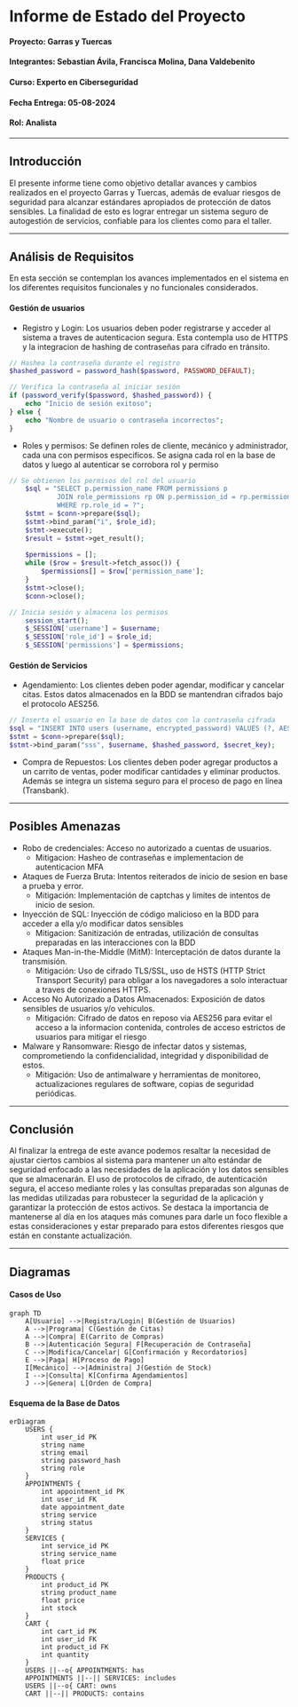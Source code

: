 # Informe de Estado del Proyecto

#### Proyecto: Garras y Tuercas
#### Integrantes: Sebastian Ávila, Francisca Molina, Dana Valdebenito
#### Curso: Experto en Ciberseguridad
#### Fecha Entrega: 05-08-2024
#### Rol: Analista

___

## Introducción

El presente informe tiene como objetivo detallar avances y cambios realizados en el proyecto Garras y Tuercas, además de evaluar riesgos de seguridad para alcanzar estándares apropiados de protección de datos sensibles. La finalidad de esto es lograr entregar un sistema seguro de autogestión de servicios, confiable para los clientes como para el taller.
___

## Análisis de Requisitos
En esta sección se contemplan los avances implementados en el sistema en los diferentes requisitos funcionales y no funcionales considerados.

#### Gestión de usuarios
+ Registro y Login: Los usuarios deben poder registrarse y acceder al sistema a traves de autenticacion segura. Esta contempla uso de HTTPS y la integracion de hashing de contraseñas para cifrado en tránsito.

```php
// Hashea la contraseña durante el registro
$hashed_password = password_hash($password, PASSWORD_DEFAULT);
```
```php
// Verifica la contraseña al iniciar sesión
if (password_verify($password, $hashed_password)) {
    echo "Inicio de sesión exitoso";
} else {
    echo "Nombre de usuario o contraseña incorrectos";
}
```

+ Roles y permisos: Se definen roles de cliente, mecánico y administrador, cada una con permisos especificos. Se asigna cada rol en la base de datos y luego al autenticar se corrobora rol y permiso

```php
// Se obtienen los permisos del rol del usuario
    $sql = "SELECT p.permission_name FROM permissions p
            JOIN role_permissions rp ON p.permission_id = rp.permission_id
            WHERE rp.role_id = ?";
    $stmt = $conn->prepare($sql);
    $stmt->bind_param("i", $role_id);
    $stmt->execute();
    $result = $stmt->get_result();
    
    $permissions = [];
    while ($row = $result->fetch_assoc()) {
        $permissions[] = $row['permission_name'];
    }
    $stmt->close();
    $conn->close();
```
```php
// Inicia sesión y almacena los permisos
    session_start();
    $_SESSION['username'] = $username;
    $_SESSION['role_id'] = $role_id;
    $_SESSION['permissions'] = $permissions;
```

#### Gestión de Servicios

+ Agendamiento: Los clientes deben poder agendar, modificar y cancelar citas. Estos datos almacenados en la BDD se mantendran cifrados bajo el protocolo AES256.

```php
// Inserta el usuario en la base de datos con la contraseña cifrada
$sql = "INSERT INTO users (username, encrypted_password) VALUES (?, AES_ENCRYPT(?, ?))";
$stmt = $conn->prepare($sql);
$stmt->bind_param("sss", $username, $hashed_password, $secret_key);
```
+ Compra de Repuestos: Los clientes deben poder agregar productos  a un carrito de ventas, poder modificar cantidades y eliminar productos. Además se integra un sistema seguro para el proceso de pago en línea (Transbank).

___

## Posibles Amenazas
 
 + Robo de credenciales: Acceso no autorizado a cuentas de usuarios. 
    + Mitigacion: Hasheo de contraseñas e implementacion de autenticacion MFA
+ Ataques de Fuerza Bruta: Intentos reiterados de inicio de sesion en base a prueba y error.
    + Mitigación: Implementación de captchas y limites de intentos de inicio de sesion.
 + Inyección de SQL: Inyección de código malicioso en la BDD  para acceder a ella y/o modificar datos sensibles
    + Mitigacion: Sanitización de entradas, utilización de consultas preparadas en las interacciones con la BDD
+ Ataques Man-in-the-Middle (MitM): Interceptación de datos durante la transmisión.
    + Mitigación: Uso de cifrado TLS/SSL, uso de HSTS (HTTP Strict Transport Security) para obligar a los navegadores a solo interactuar a traves de conexiones HTTPS.
+ Acceso No Autorizado a Datos Almacenados: Exposición de datos sensibles de usuarios y/o vehiculos.
    + Mitigación: Cifrado de datos en reposo via AES256 para evitar el acceso a la informacion contenida, controles de acceso estrictos de usuarios para mitigar el riesgo
+ Malware y Ransomware: Riesgo de infectar datos y sistemas, comprometiendo la confidencialidad, integridad y disponibilidad de estos.
    + Mitigación: Uso de antimalware y herramientas de monitoreo, actualizaciones regulares de software, copias de seguridad periódicas.

___

## Conclusión

Al finalizar la entrega de este avance podemos resaltar la necesidad de ajustar ciertos cambios al sistema para mantener un alto estándar de seguridad enfocado a las necesidades de la aplicación y los datos sensibles que se almacenarán. El uso de protocolos de cifrado, de autenticación segura, el acceso mediante roles y las consultas preparadas son algunas de las medidas utilizadas para robustecer la seguridad de la aplicación y garantizar la protección de estos activos. Se destaca la importancia de mantenerse al día en los ataques más comunes para darle un foco flexible a estas consideraciones y estar preparado para estos diferentes riesgos que están en constante actualización.

___

## Diagramas

#### Casos de Uso

```mermaid
graph TD
    A[Usuario] -->|Registra/Login| B(Gestión de Usuarios)
    A -->|Programa| C(Gestión de Citas)
    A -->|Compra| E(Carrito de Compras)
    B -->|Autenticación Segura| F[Recuperación de Contraseña]
    C -->|Modifica/Cancelar| G[Confirmación y Recordatorios]
    E -->|Paga| H[Proceso de Pago]
    I[Mecánico] -->|Administra| J(Gestión de Stock)
    I -->|Consulta| K[Confirma Agendamientos]
    J -->|Genera| L[Orden de Compra]
```

#### Esquema de la Base de Datos

```mermaid
erDiagram
    USERS {
        int user_id PK
        string name
        string email
        string password_hash
        string role
    }
    APPOINTMENTS {
        int appointment_id PK
        int user_id FK
        date appointment_date
        string service
        string status
    }
    SERVICES {
        int service_id PK
        string service_name
        float price
    }
    PRODUCTS {
        int product_id PK
        string product_name
        float price
        int stock
    }
    CART {
        int cart_id PK
        int user_id FK
        int product_id FK
        int quantity
    }
    USERS ||--o{ APPOINTMENTS: has
    APPOINTMENTS ||--|| SERVICES: includes
    USERS ||--o{ CART: owns
    CART ||--|| PRODUCTS: contains

```
